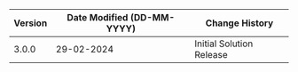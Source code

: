 | **Version** | **Date Modified (DD-MM-YYYY)** | **Change History**                          |
|-------------|--------------------------------|---------------------------------------------|
| 3.0.0       | 29-02-2024                     | Initial Solution Release                    |
